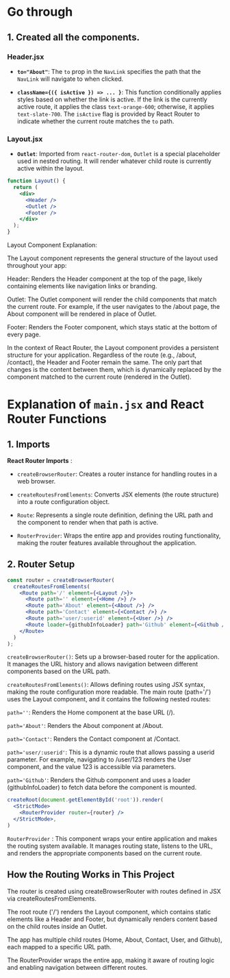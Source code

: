 # Go through

## 1. Created all the components.

### Header.jsx

- **`to="About"`**: The `to` prop in the `NavLink` specifies the path that the `NavLink` will navigate to when clicked.
  
- **`className={({ isActive }) => ... }`**: This function conditionally applies styles based on whether the link is active. If the link is the currently active route, it applies the class `text-orange-600`; otherwise, it applies `text-slate-700`. The `isActive` flag is provided by React Router to indicate whether the current route matches the `to` path.

### Layout.jsx

- **`Outlet`**: Imported from `react-router-dom`, `Outlet` is a special placeholder used in nested routing. It will render whatever child route is currently active within the layout.

```jsx
function Layout() {
  return (
    <div>
      <Header />
      <Outlet />
      <Footer />
    </div>
  );
}
```
Layout Component Explanation:

The Layout component represents the general structure of the layout used throughout your app:

Header: Renders the Header component at the top of the page, likely containing elements like navigation links or branding.

Outlet: The Outlet component will render the child components that match the current route. For example, if the user navigates to the /about page, the About component will be rendered in place of Outlet.

Footer: Renders the Footer component, which stays static at the bottom of every page.

In the context of React Router, the Layout component provides a persistent structure for your application. Regardless of the route (e.g., /about, /contact), the Header and Footer remain the same. The only part that changes is the content between them, which is dynamically replaced by the component matched to the current route (rendered in the Outlet).

# Explanation of `main.jsx` and React Router Functions

## 1. Imports
**React Router Imports** :

- `createBrowserRouter`: Creates a router instance for handling routes in a web browser.

- `createRoutesFromElements`: Converts JSX elements (the route structure) into a route configuration object.

- `Route`: Represents a single route definition, defining the URL path and the component to render when that path is active.

- `RouterProvider`: Wraps the entire app and provides routing functionality, making the router features available throughout the application.

## 2. Router Setup

```jsx
const router = createBrowserRouter(
  createRoutesFromElements(
    <Route path='/' element={<Layout />}>
      <Route path='' element={<Home />} />
      <Route path='About' element={<About />} />
      <Route path='Contact' element={<Contact />} />
      <Route path='user/:userid' element={<User />} />
      <Route loader={githubInfoLoader} path='Github' element={<Github />} />
    </Route>
  )
);
```

`createBrowserRouter()`: Sets up a browser-based router for the application. It manages the URL history and allows navigation between different components based on the URL path.

`createRoutesFromElements()`: Allows defining routes using JSX syntax, making the route configuration more readable. The main route (path='/') uses the Layout component, and it contains the following nested routes:

`path=''`: Renders the Home component at the base URL (/).

`path='About'`: Renders the About component at /About.

`path='Contact'`: Renders the Contact component at /Contact.

`path='user/:userid'`: This is a dynamic route that allows passing a userid parameter. For example, navigating to /user/123 renders the User component, and the value 123 is accessible via parameters.

`path='Github'`: Renders the Github component and uses a loader (githubInfoLoader) to fetch data before the component is mounted.


```jsx
createRoot(document.getElementById('root')).render(
  <StrictMode>
    <RouterProvider router={router} />
  </StrictMode>,
)
```
`RouterProvider` : This component wraps your entire application and makes the routing system available. It manages routing state, listens to the URL, and renders the appropriate components based on the current route.

## How the Routing Works in This Project
The router is created using createBrowserRouter with routes defined in JSX via createRoutesFromElements.

The root route ('/') renders the Layout component, which contains static elements like a Header and Footer, but dynamically renders content based on the child routes inside an Outlet.

The app has multiple child routes (Home, About, Contact, User, and Github), each mapped to a specific URL path.

The RouterProvider wraps the entire app, making it aware of routing logic and enabling navigation between different routes.